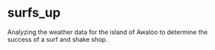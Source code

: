 # surfs_up
Analyzing the weather data for the island of Awaloo to determine the success of a surf and shake shop.
